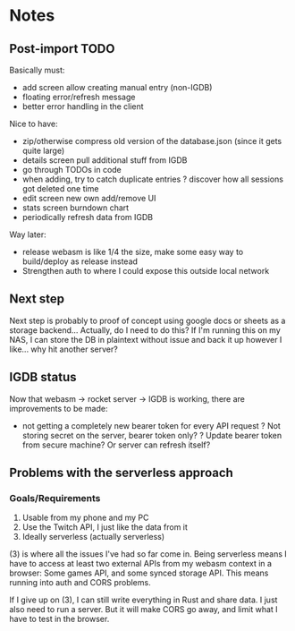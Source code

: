# Notes

## Post-import TODO

Basically must:
+ add screen allow creating manual entry (non-IGDB)
+ floating error/refresh message
+ better error handling in the client

Nice to have:
+ zip/otherwise compress old version of the database.json (since it gets quite large)
+ details screen pull additional stuff from IGDB
+ go through TODOs in code
+ when adding, try to catch duplicate entries
? discover how all sessions got deleted one time
+ edit screen new own add/remove UI
+ stats screen burndown chart
+ periodically refresh data from IGDB

Way later:
+ release webasm is like 1/4 the size, make some easy way to build/deploy as release instead
+ Strengthen auth to where I could expose this outside local network

## Next step
Next step is probably to proof of concept using google docs or sheets as a storage backend...
Actually, do I need to do this? If I'm running this on my NAS, I can store the DB in plaintext
without issue and back it up however I like... why hit another server?

## IGDB status
Now that webasm -> rocket server -> IGDB is working, there are improvements to be made:
+ not getting a completely new bearer token for every API request
? Not storing secret on the server, bearer token only?
? Update bearer token from secure machine? Or server can refresh itself?

## Problems with the serverless approach

### Goals/Requirements
1. Usable from my phone and my PC
2. Use the Twitch API, I just like the data from it
3. Ideally serverless (actually serverless)

(3) is where all the issues I've had so far come in. Being serverless means I have to access at
least two external APIs from my webasm context in a browser: Some games API, and some synced
storage API. This means running into auth and CORS problems.

If I give up on (3), I can still write everything in Rust and share data. I just also need to run
a server. But it will make CORS go away, and limit what I have to test in the browser.